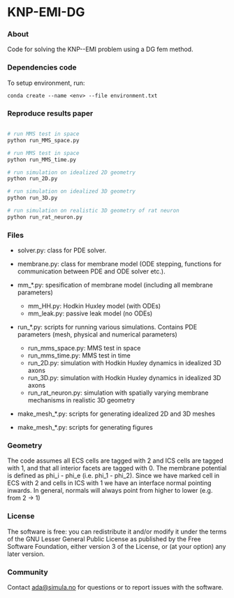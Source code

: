 # KNP-EMI-DG

### About ###
Code for solving the KNP--EMI problem using a DG fem method.

### Dependencies code ###

To setup environment, run:

    conda create --name <env> --file environment.txt

### Reproduce results paper ###

```python

# run MMS test in space
python run_MMS_space.py

# run MMS test in space
python run_MMS_time.py

# run simulation on idealized 2D geometry
python run_2D.py

# run simulation on idealized 3D geometry
python run_3D.py

# run simulation on realistic 3D geometry of rat neuron
python run_rat_neuron.py

```

### Files ###

- solver.py: class for PDE solver.

- membrane.py: class for membrane model (ODE stepping, functions for communication
        between PDE and ODE solver etc.).

- mm_*.py: spesification of membrane model (including all membrane parameters)
    - mm_HH.py: Hodkin Huxley model (with ODEs)
    - mm_leak.py: passive leak model (no ODEs)

- run_*.py: scripts for running various simulations. Contains PDE parameters
(mesh, physical and numerical parameters)
    - run_mms_space.py: MMS test in space
    - run_mms_time.py: MMS test in time
    - run_2D.py: simulation with Hodkin Huxley dynamics in idealized 3D axons
    - run_3D.py: simulation with Hodkin Huxley dynamics in idealized 3D axons
    - run_rat_neuron.py: simulation with spatially varying membrane mechanisms in realistic 3D geometry

- make_mesh_*.py: scripts for generating idealized 2D and 3D meshes

- make_mesh_*.py: scripts for generating figures

### Geometry ###

The code assumes all ECS cells are tagged with 2 and ICS cells are tagged with
1, and that all interior facets are tagged with 0. The membrane
potential is defined as phi_i - phi_e (i.e. phi_1 - phi_2). Since we have
marked cell in ECS with 2 and cells in ICS with 1 we have an interface
normal pointing inwards. In general, normals will always point from higher to
lower (e.g. from 2 -> 1)



### License ###

The software is free: you can redistribute it and/or modify it under the terms
of the GNU Lesser General Public License as published by the Free Software
Foundation, either version 3 of the License, or (at your option) any later
version.

### Community ###

Contact ada@simula.no for questions or to report issues with the software.
